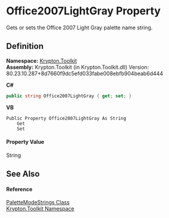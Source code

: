 # Office2007LightGray Property


Gets or sets the Office 2007 Light Gray palette name string.



## Definition
**Namespace:** <a href="79d2eac2-21f4-54ff-7552-b20c33c30600.md">Krypton.Toolkit</a>  
**Assembly:** Krypton.Toolkit (in Krypton.Toolkit.dll) Version: 80.23.10.287+8d7660f9dc5efd033fabe008ebfb904beab6d444

**C#**
``` C#
public string Office2007LightGray { get; set; }
```
**VB**
``` VB
Public Property Office2007LightGray As String
	Get
	Set
```



#### Property Value
String

## See Also


#### Reference
<a href="574b814b-e541-bdff-7c48-5b02de0544f5.md">PaletteModeStrings Class</a>  
<a href="79d2eac2-21f4-54ff-7552-b20c33c30600.md">Krypton.Toolkit Namespace</a>  
